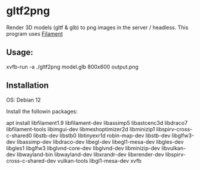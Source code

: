 # gltf2png

Render 3D models (gltf & glb) to png images in the server / headless.
This program uses [Filament](https://google.github.io/filament/)

## Usage:

xvfb-run -a ./gltf2png model.glb 800x600 output.png

## Installation

OS: Debian 12 

Install the followin packages:

apt install libfilament1.9 libfilament-dev libassimp5 libastcenc3d libdraco7 libfilament-tools libimgui-dev libmeshoptimizer2d libminizip1 libspirv-cross-c-shared0 libstb-dev libstb0 libtinyexr1d robin-map-dev libstb-dev libglfw3-dev libassimp-dev   libdraco-dev libegl-dev libegl1-mesa-dev libgles-dev libgles1 libglfw3 libglvnd-core-dev libglvnd-dev libminizip-dev libvulkan-dev libwayland-bin libwayland-dev libxrandr-dev libxrender-dev libspirv-cross-c-shared-dev  vulkan-tools libgl1-mesa-dev xvfb
